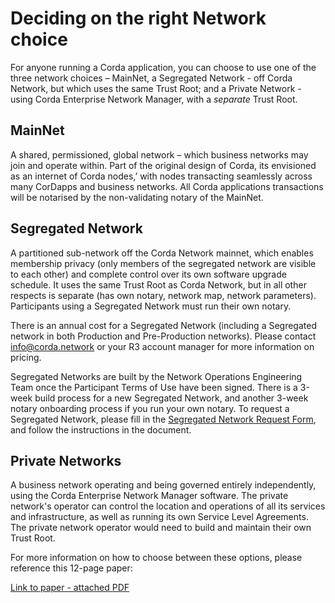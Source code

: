 # Deciding on the right Network choice

For anyone running a Corda application, you can choose to use one of the three network choices – MainNet, a Segregated Network - off Corda Network, but which uses the same Trust Root; and a Private Network - using Corda Enterprise Network Manager, with a *separate* Trust Root.

## MainNet

A shared, permissioned, global network – which business networks may join and operate within. Part of the original design of Corda, its envisioned as an internet of Corda nodes,’ with nodes transacting seamlessly across many CorDapps and business networks. All Corda applications transactions will be notarised by the non-validating notary of the MainNet.

## Segregated Network

A partitioned sub-network off the Corda Network mainnet, which enables membership privacy (only members of the segregated network are visible to each other) and complete control over its own software upgrade schedule. It uses the same Trust Root as Corda Network, but in all other respects is separate (has own notary, network map, network parameters). Participants using a Segregated Network must run their own notary. 

There is an annual cost for a Segregated Network (including a Segregated network in both Production and Pre-Production networks). Please contact info@corda.network or your R3 account manager for more information on pricing.

Segregated Networks are built by the Network Operations Engineering Team once the Participant Terms of Use have been signed. There is a 3-week build process for a new Segregated Network, and another 3-week notary onboarding process if you run your own notary. To request a Segregated Network, please fill in the [Segregated Network Request Form](https://github.com/corda-network/corda-network.github.io/blob/Updated-SN-request-form/assets/Segregated%20Network%20Request%20Form_2020.docx), and follow the instructions in the document.

## Private Networks

A business network operating and being governed entirely independently, using the Corda Enterprise Network Manager software. The private network's operator can control the location and operations of all its services and infrastructure, as well as running its own Service Level Agreements. The private network operator would need to build and maintain their own Trust Root.

For more information on how to choose between these options, please reference this 12-page paper:

[Link to paper - attached PDF](https://github.com/corda-network/corda-network.github.io/blob/change/site-handover/assets/Corda%20Networks%20-%20guiding%20note_Final.pdf)
